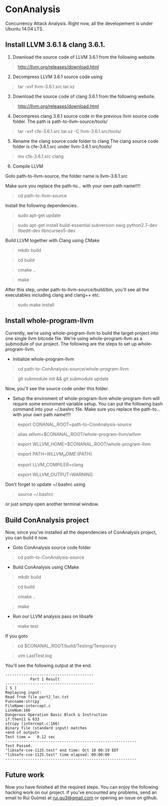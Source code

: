 # ConAnalysis
Concurrency Attack Analysis.
Right now, all the developement is under Ubuntu 14.04 LTS.

## Install LLVM 3.6.1 & clang 3.6.1.

1. Download the source code of LLVM 3.6.1 from the following website.
> http://llvm.org/releases/download.html

2. Decompress LLVM 3.6.1 source code using
> tar -xvf llvm-3.6.1.src.tar.xz  

3. Download the source code of clang 3.6.1 from the following website.
> http://llvm.org/releases/download.html

4. Decompress clang 3.6.1 source code in the previous llvm source code folder.
The path is path-to-llvm-source/tools/
> tar -xvf cfe-3.6.1.src.tar.xz -C llvm-3.6.1.src/tools/

5. Rename the clang source code folder to clang
The clang source code folder is cfe-3.6.1.src under llvm-3.6.1.src/tools/
> mv cfe-3.6.1.src clang

6. Compile LLVM

Goto path-to-llvm-source, the folder name is llvm-3.6.1.src

Make sure you replace the path-to... with your own path name!!!!

> cd path-to-llvm-source

Install the following dependencies.

> sudo apt-get update

> sudo apt-get install build-essential subversion swig python2.7-dev libedit-dev libncurses5-dev 

Build LLVM together with Clang using CMake

> mkdir build

> cd build

> cmake ..

> make

After this step, under path-to-llvm-source/build/bin, you'll see all the executables including clang and clang++ etc.

> sudo make install

## Install whole-program-llvm
Currently, we're using whole-program-llvm to build the target project into one single llvm bitcode file.
We're using whole-program-llvm as a submodule of our project. The following are the steps to set up whole-program-llvm.

* Initialize whole-program-llvm

> cd path-to-ConAnalysis-source/whole-program-llvm

> git submodule init && git submodule update

Now, you'll see the source code under this folder.

* Setup the enviroment of whole-program-llvm
whole-program-llvm will require some enviroment variable setup. You can put the following bash command into your ~/.bashrc file.
Make sure you replace the path-to... with your own path name!!!!

> export CONANAL_ROOT=path-to-ConAnalysis-source

> alias wllvm=$CONANAL_ROOT/whole-program-llvm/wllvm

> export WLLVM_HOME=$CONANAL_ROOT/whole-program-llvm

> export PATH=${WLLVM_HOME}:${PATH}

> export LLVM_COMPILER=clang

> export WLLVM_OUTPUT=WARNING

Don't forget to update ~/.bashrc using

> source ~/.bashrc

or just simply open another terminal window.

## Build ConAnalysis project
Now, since you've installed all the dependencies of ConAnalysis project, you can build it now.

* Goto ConAnalysis source code folder
> cd path-to-ConAnalysis-source

* Build ConAnalysis using CMake

> mkdir build

> cd build

> cmake ..

> make

* Run our LLVM analysis pass on libsafe

> make test

If you goto 

> cd $CONANAL_ROOT/build/Testing/Temporary

> vim LastTest.log

You'll see the following output at the end.
```
---------------------------------------
           Part 1 Result     
---------------------------------------
[ 5 ]
Replaying input:
Read from file part2_loc.txt
Funcname:strcpy
FileName:intercept.c
LineNum:166
Dangerous Operation Basic Block & Instruction
if.then11 & 633
strcpy (intercept.c:166)
Binary file (standard input) matches
<end of output>
Test time =   0.12 sec
----------------------------------------------------------
Test Passed.
"libsafe-cve-1125.test" end time: Oct 18 00:19 EDT
"libsafe-cve-1125.test" time elapsed: 00:00:00
----------------------------------------------------------
```

## Future work
Now you have finished all the required steps. You can enjoy the following hacking work on our project.
If you've encounted any problems, send an email to Rui Gu(me) at rui.gu3@gmail.com or opening an issue on github.


